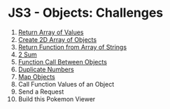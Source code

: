 # JS3 - Objects: Challenges

1. [Return Array of Values](01-return-array-of-values/README.md)
2. [Create 2D Array of Objects](02-create-2d-array-of-objects/README.md)
3. [Return Function from Array of Strings](03-return-function-from-array-of-strings/README.md)
4. [2 Sum](04-2-sum/README.md)
5. [Function Call Between Objects](05-function-call-between-objects/README.md)
6. [Duplicate Numbers](06-duplicate-numbers/README.md)
7. [Map Objects](07-map-objects/README.md)
8. Call Function Values of an Object
9. Send a Request
10. Build this Pokemon Viewer
